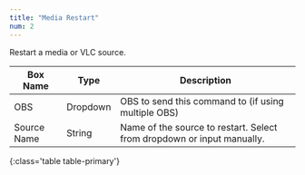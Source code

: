 ```yaml
---
title: "Media Restart"
num: 2
---
```

Restart a media or VLC source.


| Box Name | Type | Description | 
|-------|--------|--------
|OBS|Dropdown|OBS to send this command to (if using multiple OBS)|
|Source Name	|String	|Name of the source to restart. Select from dropdown or input manually. |
{:class='table table-primary'}
